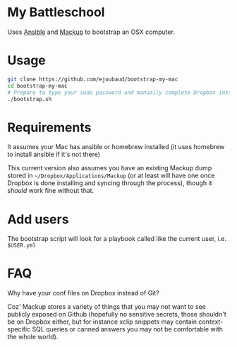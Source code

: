 # My Battleschool

Uses [Ansible](http://www.ansible.com/) and [Mackup](https://github.com/lra/mackup/) to bootstrap an OSX computer.

# Usage

```bash
git clone https://github.com/ejoubaud/bootstrap-my-mac
cd bootstrap-my-mac
# Prepare to type your sudo password and manually complete Dropbox install before Mackup is run
./bootstrap.sh
```

# Requirements

It assumes your Mac has ansible or homebrew installed (it uses homebrew to install ansible if it's not there)

This current version also assumes you have an existing Mackup dump stored in `~/Dropbox/Applications/Mackup` (or at least will have one once Dropbox is done installing and syncing through the process), though it *should* work fine without that.

# Add users

The bootstrap script will look for a playbook called like the current user, i.e. `$USER.yml`

# FAQ

Why have your conf files on Dropbox instead of Git?

Coz' Mackup stores a variety of things that you may not want to see publicly exposed on Github (hopefully no sensitive secrets, those shouldn't be on Dropbox either, but for instance xclip snippets may contain context-specific SQL queries or canned answers you may not be comfortable with the whole world).
